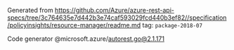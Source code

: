 Generated from https://github.com/Azure/azure-rest-api-specs/tree/3c764635e7d442b3e74caf593029fcd440b3ef82//specification/policyinsights/resource-manager/readme.md tag: `package-2018-07`

Code generator @microsoft.azure/autorest.go@2.1.171


